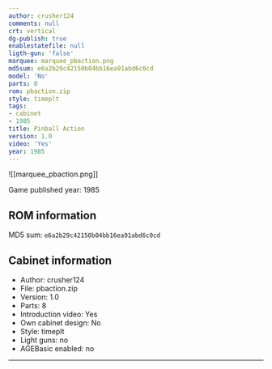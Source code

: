 ```yaml
---
author: crusher124
comments: null
crt: vertical
dg-publish: true
enablestatefile: null
ligth-gun: 'false'
marquee: marquee_pbaction.png
md5sum: e6a2b29c42150b04bb16ea91abd6c0cd
model: 'No'
parts: 8
rom: pbaction.zip
style: timeplt
tags:
- cabinet
- 1985
title: Pinball Action
version: 1.0
video: 'Yes'
year: 1985
---
```


![[marquee_pbaction.png]]

Game published year: 1985

## ROM information

MD5 sum: `e6a2b29c42150b04bb16ea91abd6c0cd` 

## Cabinet information

- Author: crusher124
- File: pbaction.zip
- Version: 1.0
- Parts: 8
- Introduction video: Yes
- Own cabinet design: No
- Style: timeplt
- Light guns: no
- AGEBasic enabled: no

---
